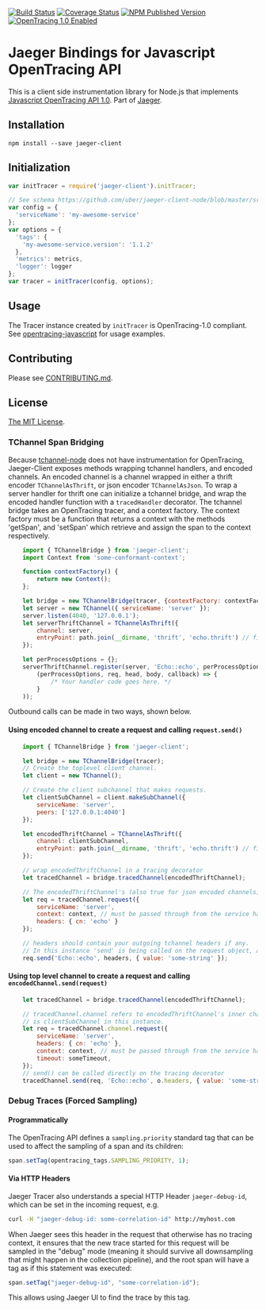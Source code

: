 [![Build Status][ci-img]][ci] [![Coverage Status][cov-img]][cov] [![NPM Published Version][npm-img]][npm] [![OpenTracing 1.0 Enabled][ot-img]][ot-url]

# Jaeger Bindings for Javascript OpenTracing API

This is a client side instrumentation library for Node.js that implements
[Javascript OpenTracing API 1.0](https://github.com/opentracing/opentracing-javascript/).
Part of [Jaeger](https://uber.github.io/jaeger/).

## Installation

`npm install --save jaeger-client`

## Initialization

```javascript
var initTracer = require('jaeger-client').initTracer;

// See schema https://github.com/uber/jaeger-client-node/blob/master/src/configuration.js#L37
var config = {
  'serviceName': 'my-awesome-service'
};
var options = {
  'tags': {
    'my-awesome-service.version': '1.1.2'
  },
  'metrics': metrics,
  'logger': logger
};
var tracer = initTracer(config, options);
```

## Usage

The Tracer instance created by `initTracer` is OpenTracing-1.0 compliant.
See [opentracing-javascript](https://github.com/opentracing/opentracing-javascript) for usage examples.

## Contributing

Please see [CONTRIBUTING.md](./CONTRIBUTING.md).

## License

[The MIT License](./LICENSE).

### TChannel Span Bridging

Because [tchannel-node](https://github.com/uber/tchannel-node) does not have instrumentation
for OpenTracing, Jaeger-Client exposes methods wrapping tchannel handlers, and encoded channels.
An encoded channel is a channel wrapped in either a thrift encoder `TChannelAsThrift`,
or json encoder `TChannelAsJson`.  To wrap a server handler for thrift one can initialize
a tchannel bridge, and wrap the encoded handler function with a `tracedHandler` decorator.
The tchannel bridge takes an OpenTracing  tracer, and a context factory.  The context factory
must be a function that returns a context with the methods 'getSpan', and 'setSpan' which retrieve 
and assign the span to the context respectively.

```javascript
    import { TChannelBridge } from 'jaeger-client';
    import Context from 'some-conformant-context';

    function contextFactory() {
        return new Context();
    };

    let bridge = new TChannelBridge(tracer, {contextFactory: contextFactory});
    let server = new TChannel({ serviceName: 'server' });
    server.listen(4040, '127.0.0.1');
    let serverThriftChannel = TChannelAsThrift({
        channel: server,
        entryPoint: path.join(__dirname, 'thrift', 'echo.thrift') // file path to a thrift file
    });

    let perProcessOptions = {};
    serverThriftChannel.register(server, 'Echo::echo', perProcessOptions, bridge.tracedHandler(
        (perProcessOptions, req, head, body, callback) => {
            /* Your handler code goes here. */
        }
    ));
```


Outbound calls can be made in two ways, shown below.

#### Using encoded channel to create a request and calling `request.send()`

```javascript
    import { TChannelBridge } from 'jaeger-client';

    let bridge = new TChannelBridge(tracer);
    // Create the toplevel client channel.
    let client = new TChannel();

    // Create the client subchannel that makes requests.
    let clientSubChannel = client.makeSubChannel({
        serviceName: 'server',
        peers: ['127.0.0.1:4040']
    });

    let encodedThriftChannel = TChannelAsThrift({
        channel: clientSubChannel,
        entryPoint: path.join(__dirname, 'thrift', 'echo.thrift') // file path to a thrift file
    });

    // wrap encodedThriftChannel in a tracing decorator
    let tracedChannel = bridge.tracedChannel(encodedThriftChannel);

    // The encodedThriftChannel's (also true for json encoded channels) request object can call 'send' directly.
    let req = tracedChannel.request({
        serviceName: 'server',
        context: context, // must be passed through from the service handler shown above
        headers: { cn: 'echo' }
    });

    // headers should contain your outgoing tchannel headers if any.
    // In this instance 'send' is being called on the request object, and not the channel.
    req.send('Echo::echo', headers, { value: 'some-string' });
```

#### Using top level channel to create a request and calling `encodedChannel.send(request)`

```javascript
    let tracedChannel = bridge.tracedChannel(encodedThriftChannel);

    // tracedChannel.channel refers to encodedThriftChannel's inner channel which
    // is clientSubChannel in this instance.
    let req = tracedChannel.channel.request({
        serviceName: 'server',
        headers: { cn: 'echo' },
        context: context, // must be passed through from the service handler shown above
        timeout: someTimeout,
    });
    // send() can be called directly on the tracing decorator
    tracedChannel.send(req, 'Echo::echo', o.headers, { value: 'some-string' }, clientCallback);
```

### Debug Traces (Forced Sampling)

#### Programmatically

The OpenTracing API defines a `sampling.priority` standard tag that
can be used to affect the sampling of a span and its children:

```javascript
span.setTag(opentracing_tags.SAMPLING_PRIORITY, 1);
```

#### Via HTTP Headers

Jaeger Tracer also understands a special HTTP Header `jaeger-debug-id`,
which can be set in the incoming request, e.g.

```sh
curl -H "jaeger-debug-id: some-correlation-id" http://myhost.com
```

When Jaeger sees this header in the request that otherwise has no
tracing context, it ensures that the new trace started for this
request will be sampled in the "debug" mode (meaning it should survive
all downsampling that might happen in the collection pipeline), and the
root span will have a tag as if this statement was executed:

```javascript
span.setTag("jaeger-debug-id", "some-correlation-id");
```

This allows using Jaeger UI to find the trace by this tag.


  [ci-img]: https://travis-ci.org/uber/jaeger-client-node.svg?branch=master
  [ci]: https://travis-ci.org/uber/jaeger-client-node
  [cov-img]: https://coveralls.io/repos/github/uber/jaeger-client-node/badge.svg?branch=master
  [cov]: https://coveralls.io/github/uber/jaeger-client-node?branch=master
  [npm-img]: https://badge.fury.io/js/jaeger-client.svg
  [npm]: https://www.npmjs.com/package/jaeger-client
  [ot-img]: https://img.shields.io/badge/OpenTracing--1.0-enabled-blue.svg
  [ot-url]: http://opentracing.io


